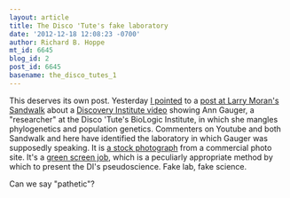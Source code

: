 ```yaml
---
layout: article
title: The Disco 'Tute's fake laboratory
date: '2012-12-18 12:08:23 -0700'
author: Richard B. Hoppe
mt_id: 6645
blog_id: 2
post_id: 6645
basename: the_disco_tutes_1
---
```

This deserves its own post. Yesterday [I pointed](http://pandasthumb.org/archives/2012/12/if-they-both-be.html) to a [post at Larry Moran's Sandwalk](http://sandwalk.blogspot.com/2012/12/ann-gauger-describes-intelligent-design.html) about a [Discovery Institute video](http://www.youtube.com/watch?v=7tuZIxDxkxI) showing Ann Gauger, a "researcher" at the Disco 'Tute's BioLogic Institute, in which she mangles phylogenetics and population genetics. Commenters on Youtube and both Sandwalk and here have identified the laboratory in which Gauger was supposedly speaking. It is [a stock photograph](http://www.shutterstock.com/pic-862039/stock-photo-biological-science-laboratory-at-night.html) from a commercial photo site. It's a [green screen job](http://www.mediacollege.com/video/special-effects/green-screen/), which is a peculiarly appropriate method by which to present the DI's pseudoscience. Fake lab, fake science.

Can we say "pathetic"?
